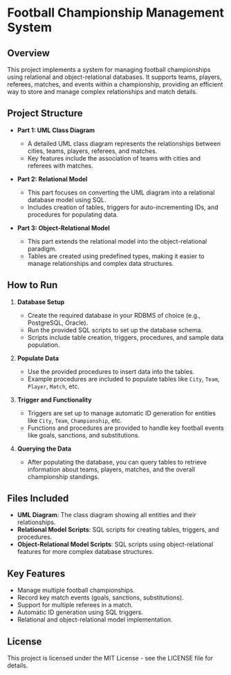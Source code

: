 # Football Championship Management System

## Overview

This project implements a system for managing football championships using relational and object-relational databases. It supports teams, players, referees, matches, and events within a championship, providing an efficient way to store and manage complex relationships and match details.

## Project Structure

- **Part 1: UML Class Diagram**
  - A detailed UML class diagram represents the relationships between cities, teams, players, referees, and matches. 
  - Key features include the association of teams with cities and referees with matches.

- **Part 2: Relational Model**
  - This part focuses on converting the UML diagram into a relational database model using SQL. 
  - Includes creation of tables, triggers for auto-incrementing IDs, and procedures for populating data.

- **Part 3: Object-Relational Model**
  - This part extends the relational model into the object-relational paradigm.
  - Tables are created using predefined types, making it easier to manage relationships and complex data structures.

## How to Run

1. **Database Setup**
   - Create the required database in your RDBMS of choice (e.g., PostgreSQL, Oracle).
   - Run the provided SQL scripts to set up the database schema.
   - Scripts include table creation, triggers, procedures, and sample data population.

2. **Populate Data**
   - Use the provided procedures to insert data into the tables.
   - Example procedures are included to populate tables like `City`, `Team`, `Player`, `Match`, etc.

3. **Trigger and Functionality**
   - Triggers are set up to manage automatic ID generation for entities like `City`, `Team`, `Championship`, etc.
   - Functions and procedures are provided to handle key football events like goals, sanctions, and substitutions.

4. **Querying the Data**
   - After populating the database, you can query tables to retrieve information about teams, players, matches, and the overall championship standings.
   
## Files Included

- **UML Diagram**: The class diagram showing all entities and their relationships.
- **Relational Model Scripts**: SQL scripts for creating tables, triggers, and procedures.
- **Object-Relational Model Scripts**: SQL scripts using object-relational features for more complex database structures.

## Key Features

- Manage multiple football championships.
- Record key match events (goals, sanctions, substitutions).
- Support for multiple referees in a match.
- Automatic ID generation using SQL triggers.
- Relational and object-relational model implementation.

## License

This project is licensed under the MIT License - see the LICENSE file for details.
